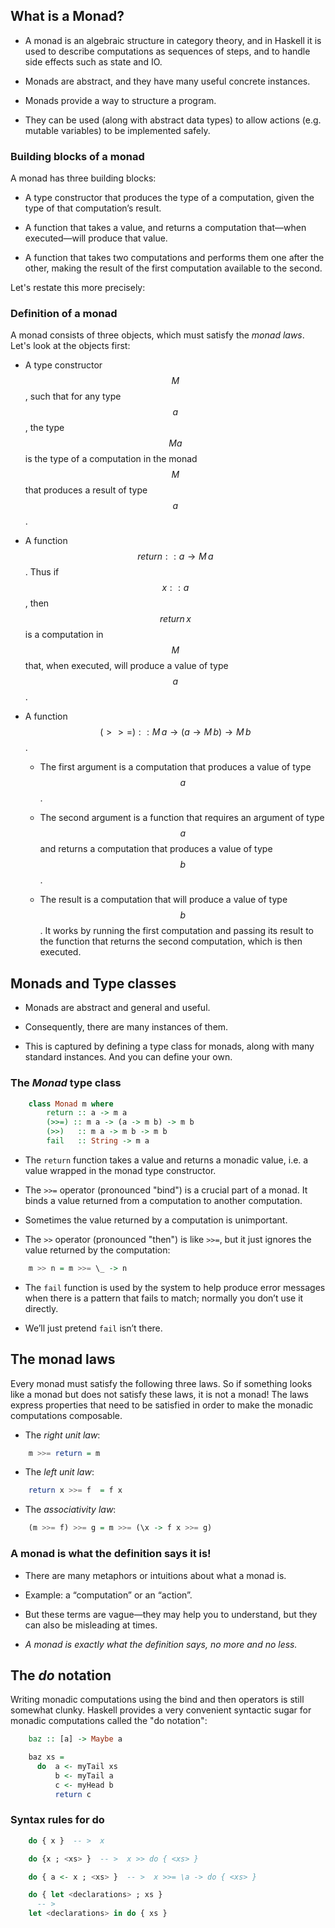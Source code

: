 ## What is a Monad?

-   A monad is an algebraic structure in category theory, and in Haskell it is used to describe computations as sequences of steps, and to handle side effects such as state and IO.

-   Monads are abstract, and they have many useful concrete instances.

-   Monads provide a way to structure a program.

-   They can be used (along with abstract data types) to allow actions
    (e.g. mutable variables) to be implemented safely.


### Building blocks of a monad

A monad has three building blocks:

-   A type constructor that produces the type of a computation, given
    the type of that computation’s result.

-   A function that takes a value, and returns a computation that—when
    executed—will produce that value.

-   A function that takes two computations and performs them one after
    the other, making the result of the first computation available to
    the second.

Let's restate this more precisely:

### Definition of a monad

A monad consists of three objects, which must satisfy the *monad
laws*. Let's look at the objects first:

-   A type constructor $$M$$, such that for any type $$a$$, the type $$M a$$
    is the type of a computation in the monad $$M$$ that produces a result
    of type $$a$$.

-   A function $$return :: a \rightarrow M\, a$$. Thus if $$x::a$$, then
    $$return \, x$$ is a computation in $$M$$ that, when executed, will
    produce a value of type $$a$$.

-   A function
    $$(>>=) :: M\, a \rightarrow  (a \rightarrow  M\, b) \rightarrow  M\, b$$.

    -   The first argument is a computation that produces a value of
        type $$a$$.

    -   The second argument is a function that requires an argument of
        type $$a$$ and returns a computation that produces a value of type
        $$b$$.

    -   The result is a computation that will produce a value of type
        $$b$$. It works by running the first computation and passing its
        result to the function that returns the second computation,
        which is then executed.

## Monads and Type classes

-   Monads are abstract and general and useful.

-   Consequently, there are many instances of them.

-   This is captured by defining a type class for monads, along with
    many standard instances. And you can define your own.

### The *Monad* type class

~~~haskell
    class Monad m where
        return :: a -> m a
        (>>=) :: m a -> (a -> m b) -> m b
        (>>)   :: m a -> m b -> m b
        fail   :: String -> m a
~~~




- The `return` function takes a value and returns a monadic value, i.e. a value wrapped in the monad type constructor.

-   The `>>=`  operator (pronounced "bind") is a crucial part of a monad. It binds a value returned from a computation to another computation.

-   Sometimes the value returned by a computation is unimportant.

-    The `>>`  operator (pronounced "then") is like `>>=`, but it just ignores the value
    returned by the computation:

~~~haskell
    m >> n = m >>= \_ -> n
~~~

-   The `fail` function is used by the system to help produce error
    messages when there is a pattern that fails to match; normally you
    don’t use it directly.

-   We’ll just pretend `fail` isn’t there.

## The monad laws

Every monad must satisfy the following three laws. So if something looks like a monad but does not satisfy these laws, it is not a monad! 
The laws express properties that need to be satisfied in order to make the monadic computations composable.

- The *right unit law*:

~~~haskell
    m >>= return = m
~~~

- The *left unit law*:

~~~haskell
    return x >>= f  = f x
~~~

- The *associativity law*:

~~~haskell
    (m >>= f) >>= g = m >>= (\x -> f x >>= g)
~~~

### A monad is what the definition says it is!

-   There are many metaphors or intuitions about what a monad is.

-   Example: a “computation” or an “action”.

-   But these terms are vague—they may help you to understand, but they
    can also be misleading at times.

-   *A monad is exactly what the definition says, no more and no less.*


## The *do* notation

Writing monadic computations using the bind and then operators is still somewhat clunky. Haskell provides a very convenient syntactic sugar for monadic computations called the "do notation":

~~~haskell
    baz :: [a] -> Maybe a

    baz xs =
      do  a <- myTail xs
          b <- myTail a
          c <- myHead b
          return c
~~~

### Syntax rules for do
~~~haskell
    do { x }  -- >  x

    do {x ; <xs> }  -- >  x >> do { <xs> }

    do { a <- x ; <xs> }  -- >  x >>= \a -> do { <xs> }

    do { let <declarations> ; xs }
      -- >
    let <declarations> in do { xs }
~~~

